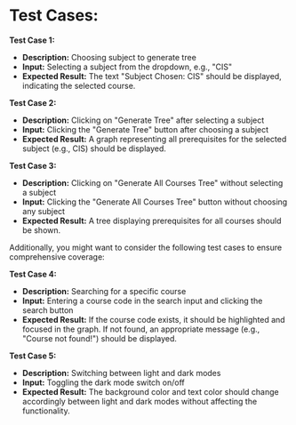# Test Cases:

**Test Case 1:**
- **Description:** Choosing subject to generate tree
- **Input:** Selecting a subject from the dropdown, e.g., "CIS"
- **Expected Result:** The text "Subject Chosen: CIS" should be displayed, indicating the selected course.

**Test Case 2:**
- **Description:** Clicking on "Generate Tree" after selecting a subject
- **Input:** Clicking the "Generate Tree" button after choosing a subject
- **Expected Result:** A graph representing all prerequisites for the selected subject (e.g., CIS) should be displayed.

**Test Case 3:**
- **Description:** Clicking on "Generate All Courses Tree" without selecting a subject
- **Input:** Clicking the "Generate All Courses Tree" button without choosing any subject
- **Expected Result:** A tree displaying prerequisites for all courses should be shown.

Additionally, you might want to consider the following test cases to ensure comprehensive coverage:

**Test Case 4:**
- **Description:** Searching for a specific course
- **Input:** Entering a course code in the search input and clicking the search button
- **Expected Result:** If the course code exists, it should be highlighted and focused in the graph. If not found, an appropriate message (e.g., "Course not found!") should be displayed.

**Test Case 5:**
- **Description:** Switching between light and dark modes
- **Input:** Toggling the dark mode switch on/off
- **Expected Result:** The background color and text color should change accordingly between light and dark modes without affecting the functionality.

